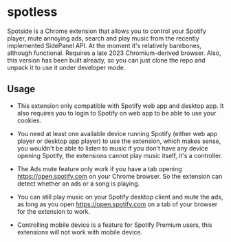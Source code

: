 # spotless
Spotside is a Chrome extension that allows you to control your Spotify player, mute annoying ads, search and play music from the recently implemented SidePanel API. At the moment it's relatively barebones, although functional. Requires a late 2023 Chromium-derived browser. Also, this version has been built already, so you can just clone the repo and unpack it to use it under developer mode.

## Usage
 - This extension only compatible with Spotify web app and desktop app. It also requires you to login to Spotify on web app to be able to use your cookies.

 - You need at least one available device running Spotify (either web app player or desktop app player) to use the extension, which makes sense, you wouldn't be able to listen to music if you don't have any device opening Spotify, the extensions cannot play music itself, it's a controller.

- The Ads mute feature only work if you have a tab opening https://open.spotify.com on your Chrome browser. So the extension can detect whether an ads or a song is playing.

- You can still play music on your Spotify desktop client and mute the ads, as long as you open https://open.spotify.com on a tab of your browser for the extension to work.

 - Controlling mobile device is a feature for Spotify Premium users, this extensions will not work with mobile device.
